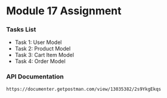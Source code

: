 # Module 17 Assignment

### Tasks List
- Task 1: User Model
- Task 2: Product Model
- Task 3: Cart Item Model
- Task 4: Order Model

### API Documentation
```
https://documenter.getpostman.com/view/13035382/2s9YkgEkqs
```